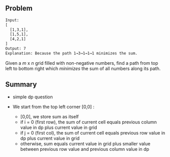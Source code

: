 ## Problem

```tex
Input:
[
  [1,3,1],
  [1,5,1],
  [4,2,1]
]
Output: 7
Explanation: Because the path 1→3→1→1→1 minimizes the sum.
```

Given a *m* x *n* grid filled with non-negative numbers, find a path from top left to bottom right which *minimizes* the sum of all numbers along its path.



## Summary

- simple dp question

- We start from the top left corner [0,0] :

  - [0,0], we store sum as itself
  - if i = 0 (first row), the sum of current cell equals previous column value in dp plus current value in grid
  - if j = 0 (first col), the sum of current cell equals previous row value in dp plus current value in grid
  - otherwise, sum equals current value in grid plus smaller value between previous row value and previous column value in dp

  